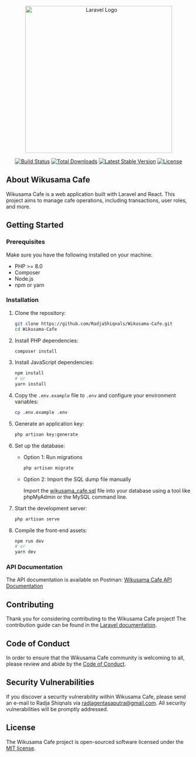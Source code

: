 <p align="center"><a href="https://laravel.com" target="_blank"><img src="https://raw.githubusercontent.com/laravel/art/master/logo-lockup/5%20SVG/2%20CMYK/1%20Full%20Color/laravel-logolockup-cmyk-red.svg" width="400" alt="Laravel Logo"></a></p>

<p align="center">
<a href="https://github.com/laravel/framework/actions"><img src="https://github.com/laravel/framework/workflows/tests/badge.svg" alt="Build Status"></a>
<a href="https://packagist.org/packages/laravel/framework"><img src="https://img.shields.io/packagist/dt/laravel/framework" alt="Total Downloads"></a>
<a href="https://packagist.org/packages/laravel/framework"><img src="https://img.shields.io/packagist/v/laravel/framework" alt="Latest Stable Version"></a>
<a href="https://packagist.org/packages/laravel/framework"><img src="https://img.shields.io/packagist/l/laravel/framework" alt="License"></a>
</p>

## About Wikusama Cafe

Wikusama Cafe is a web application built with Laravel and React. This project aims to manage cafe operations, including transactions, user roles, and more.

## Getting Started

### Prerequisites

Make sure you have the following installed on your machine:

- PHP >= 8.0
- Composer
- Node.js
- npm or yarn

### Installation

1. Clone the repository:

    ```sh
    git clone https://github.com/RadjaShiqnals/Wikusama-Cafe.git
    cd Wikusama-Cafe
    ```

2. Install PHP dependencies:

    ```sh
    composer install
    ```

3. Install JavaScript dependencies:

    ```sh
    npm install
    # or
    yarn install
    ```

4. Copy the `.env.example` file to `.env` and configure your environment variables:

    ```sh
    cp .env.example .env
    ```

5. Generate an application key:

    ```sh
    php artisan key:generate
    ```

6. Set up the database:

    - Option 1: Run migrations

        ```sh
        php artisan migrate
        ```

    - Option 2: Import the SQL dump file manually

        Import the [wikusama_cafe.sql](http://_vscodecontentref_/#%7B%22uri%22%3A%7B%22%24mid%22%3A1%2C%22fsPath%22%3A%22d%3A%5C%5CSMK%20TELKOM%5C%5CKelas%20XII%20RPL%204%5C%5CUKK%5C%5Cwikusama_cafe_react%5C%5Cdatabase%5C%5Cwikusama_cafe.sql%22%2C%22_sep%22%3A1%2C%22external%22%3A%22file%3A%2F%2F%2Fd%253A%2FSMK%2520TELKOM%2FKelas%2520XII%2520RPL%25204%2FUKK%2Fwikusama_cafe_react%2Fdatabase%2Fwikusama_cafe.sql%22%2C%22path%22%3A%22%2Fd%3A%2FSMK%20TELKOM%2FKelas%20XII%20RPL%204%2FUKK%2Fwikusama_cafe_react%2Fdatabase%2Fwikusama_cafe.sql%22%2C%22scheme%22%3A%22file%22%7D%7D) file into your database using a tool like phpMyAdmin or the MySQL command line.

7. Start the development server:

    ```sh
    php artisan serve
    ```

8. Compile the front-end assets:

    ```sh
    npm run dev
    # or
    yarn dev
    ```

### API Documentation

The API documentation is available on Postman: [Wikusama Cafe API Documentation](https://documenter.getpostman.com/view/28791552/2sAXqwXyro)

## Contributing

Thank you for considering contributing to the Wikusama Cafe project! The contribution guide can be found in the [Laravel documentation](https://laravel.com/docs/contributions).

## Code of Conduct

In order to ensure that the Wikusama Cafe community is welcoming to all, please review and abide by the [Code of Conduct](https://laravel.com/docs/contributions#code-of-conduct).

## Security Vulnerabilities

If you discover a security vulnerability within Wikusama Cafe, please send an e-mail to Radja Shiqnals via [radjagentasaputra@gmail.com](mailto:radjagentasaputra@gmail.com). All security vulnerabilities will be promptly addressed.

## License

The Wikusama Cafe project is open-sourced software licensed under the [MIT license](https://opensource.org/licenses/MIT).
